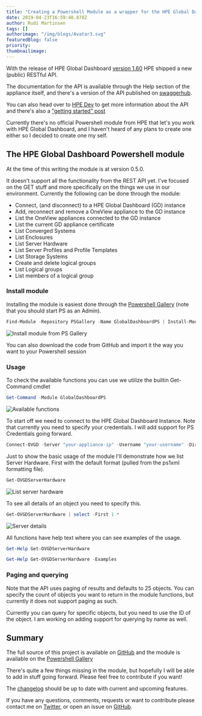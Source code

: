 ```yaml
---
title: "Creating a Powershell Module as a wrapper for the HPE Global Dashboard REST API"
date: 2019-04-23T16:59:48.878Z
author: Rudi Martinsen 
tags: []
authorimage: "/img/blogs/Avatar3.svg"
featuredBlog: false
priority:
thumbnailimage:
---
```

 
With the release of HPE Global Dashboard [version 1.60](https://support.hpe.com/hpsc/doc/public/display?docId=emr_na-a00056235en_us&docLocale=en_US) HPE shipped a new (public) RESTful API.

The documentation for the API is available through the Help section of the appliance itself, and there's a version of the API published on [swaggerhub](https://app.swaggerhub.com/apis-docs/hpe-global-dashboard/hpe-one_view_global_dashboard_rest_api/2).

You can also head over to [HPE Dev](https://developer.hpe.com/platform/hpe-oneview-global-dashboard/home) to get more information about the API and there's also a ["getting started" post](https://developer.hpe.com/blog/accessing-the-hpe-oneview-global-dashboard-api)

Currently there's no official Powershell module from HPE that let's you work with HPE Global Dashboard, and I haven't heard of any plans to create one either so I decided to create one my self.
 
## The HPE Global Dashboard Powershell module

 
At the time of this writing the module is at version 0.5.0.

It doesn't support all the functionality from the REST API yet. I've focused on the GET stuff and more specifically on the things we use in our environment. Currently the following can be done through the module:

- Connect, (and disconnect) to a HPE Global Dashboard (GD) instance
- Add, reconnect and remove a OneView appliance to the GD instance
- List the OneView appliances connected to the GD instance
- List the current GD appliance certificate
- List Converged Systems
- List Enclosures
- List Server Hardware
- List Server Profiles and Profile Templates
- List Storage Systems
- Create and delete logical groups
- List Logical groups
- List members of a logical group

### Install module

Installing the module is easiest done through the [Powershell Gallery](https://www.powershellgallery.com/packages/GlobalDashboardPS) (note that you should start PS as an Admin).
 
```powershell
Find-Module -Repository PSGallery -Name GlobalDashboardPS | Install-Module
```

![Install module from PS Gallery](https://hpe-developer-portal.s3.amazonaws.com/uploads/media/2019/4/gdps-psgallery-1556038459722.png)
 
You can also download the code from GitHub and import it the way you want to your Powershell session

### Usage

To check the available functions you can use we utilize the builtin Get-Command cmdlet

```powershell
Get-Command -Module GlobalDashboardPS
```

![Available functions](https://hpe-developer-portal.s3.amazonaws.com/uploads/media/2019/4/gdps-functions-1556038517571.png)
 
To start off we need to connect to the HPE Global Dashboard Instance. Note that currently you need to specify your credentials. I will add support for PS Credentials going forward.

```powershell
Connect-OVGD -Server "your-appliance-ip" -Username "your-username" -Directory "your-directory"
```
 
Just to show the basic usage of the module I'll demonstrate how we list Server Hardware. First with the default format (pulled from the ps1xml formatting file). 

```powershell
Get-OVGDServerHardware
```

![List server hardware](https://hpe-developer-portal.s3.amazonaws.com/uploads/media/2019/4/gdps-serverhwlist-1556038565601.png)
 
To see all details of an object you need to specify this.

```powershell
Get-OVGDServerHardware | select -First 1 *
```

![Server details](https://hpe-developer-portal.s3.amazonaws.com/uploads/media/2019/4/gdps-alldetails-1556038588225.png)
 
All functions have help text where you can see examples of the usage.

```powershell
Get-Help Get-OVGDServerHardware

Get-Help Get-OVGDServerHardware -Examples
```
 
### Paging and querying

Note that the API uses paging of results and defaults to 25 objects. You can specify the count of objects you want to return in the module functions, but currently it does not support paging as such.

Currently you can query for specific objects, but you need to use the ID of the object. I am working on adding support for querying by name as well.

## Summary

The full source of this project is available on [GitHub](https://github.com/rumart/GlobalDashboardPS) and the module is available on the [Powershell Gallery](https://www.powershellgallery.com/packages/GlobalDashboardPS)

There's quite a few things missing in the module, but hopefully I will be able to add in stuff going forward. Please feel free to contribute if you want!

The [changelog](https://github.com/rumart/GlobalDashboardPS/blob/master/changelog.md) should be up to date with current and upcoming features.

If you have any questions, comments, requests or want to contribute please contact me on [Twitter](https://twitter.com/RudiMartinsen), or open an issue on [GitHub](https://github.com/rumart/GlobalDashboardPS/issues).
